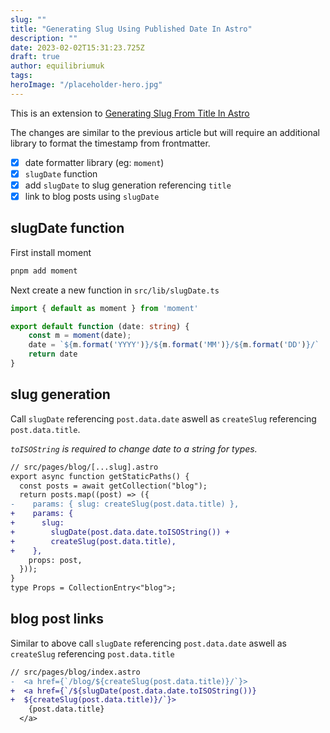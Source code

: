 ```yaml
---
slug: ""
title: "Generating Slug Using Published Date In Astro"
description: ""
date: 2023-02-02T15:31:23.725Z
draft: true
author: equilibriumuk
tags:
heroImage: "/placeholder-hero.jpg"
---
```


This is an extension to [Generating Slug From Title In Astro](/2023/02/02/generating-slug-from-title-in-astro/)

The changes are similar to the previous article but will require an additional library to format the timestamp from frontmatter.

- [x] date formatter library (eg: `moment`)
- [x] `slugDate` function
- [x] add `slugDate` to slug generation referencing `title`
- [x] link to blog posts using `slugDate`

## slugDate function

First install moment

```sh
pnpm add moment
```

Next create a new function in `src/lib/slugDate.ts`

```ts
import { default as moment } from 'moment'

export default function (date: string) {
    const m = moment(date);
    date = `${m.format('YYYY')}/${m.format('MM')}/${m.format('DD')}/`
    return date
}
```

## slug generation

Call `slugDate` referencing `post.data.date` aswell as `createSlug` referencing `post.data.title`.

*`toISOString` is required to change date to a string for types.*


```diff
// src/pages/blog/[...slug].astro
export async function getStaticPaths() {
  const posts = await getCollection("blog");
  return posts.map((post) => ({
-    params: { slug: createSlug(post.data.title) },
+    params: {
+      slug:
+        slugDate(post.data.date.toISOString()) +
+        createSlug(post.data.title),
+    },
    props: post,
  }));
}
type Props = CollectionEntry<"blog">;
```

## blog post links

Similar to above call `slugDate` referencing `post.data.date` aswell as `createSlug` referencing `post.data.title`


```diff
// src/pages/blog/index.astro
-  <a href={`/blog/${createSlug(post.data.title)}/`}>
+  <a href={`/${slugDate(post.data.date.toISOString())}
+  ${createSlug(post.data.title)}/`}>
    {post.data.title}
  </a>
```